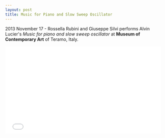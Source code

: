 ```yaml
---
layout: post
title: Music for Piano and Slow Sweep Oscillator
---
```


2013 November 17 - Rossella Rubini and Giuseppe Silvi performs Alvin Lucier's *Music for piano and slow sweep oscillator* at **Museum of Contemporary Art** of Teramo, Italy.

<iframe width="500" height="281" src="//www.youtube.com/embed/b2WdFLg7PwI?rel=0" frameborder="0" allowfullscreen></iframe>